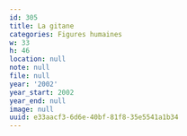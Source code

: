```yaml
---
id: 305
title: La gitane
categories: Figures humaines
w: 33
h: 46
location: null
note: null
file: null
year: '2002'
year_start: 2002
year_end: null
image: null
uuid: e33aacf3-6d6e-40bf-81f8-35e5541a1b34
---
```


